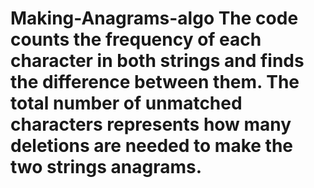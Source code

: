 # Making-Anagrams-algo The code counts the frequency of each character in both strings and finds the difference between them. The total number of unmatched characters represents how many deletions are needed to make the two strings anagrams.
